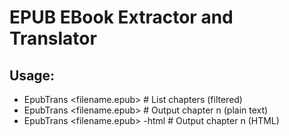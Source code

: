 # EPUB EBook Extractor and Translator

## Usage:

- EpubTrans <filename.epub>             # List chapters (filtered)
- EpubTrans <filename.epub> <n>         # Output chapter n (plain text)
- EpubTrans <filename.epub> -html <n>   # Output chapter n (HTML)
